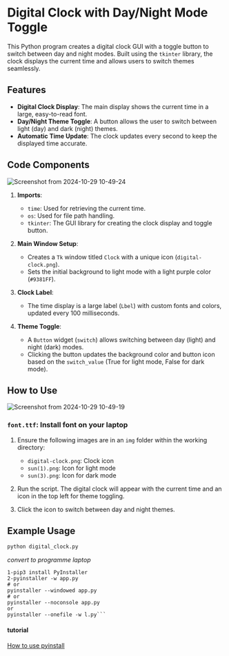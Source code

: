 # Digital Clock with Day/Night Mode Toggle

This Python program creates a digital clock GUI with a toggle button to switch between day and night modes. Built using the `tkinter` library, the clock displays the current time and allows users to switch themes seamlessly.

## Features

- **Digital Clock Display**: The main display shows the current time in a large, easy-to-read font.
- **Day/Night Theme Toggle**: A button allows the user to switch between light (day) and dark (night) themes.
- **Automatic Time Update**: The clock updates every second to keep the displayed time accurate.

## Code Components
![Screenshot from 2024-10-29 10-49-24](https://github.com/user-attachments/assets/38646126-958e-4e8f-9284-743d6e201821)

1. **Imports**:
   - `time`: Used for retrieving the current time.
   - `os`: Used for file path handling.
   - `tkinter`: The GUI library for creating the clock display and toggle button.

2. **Main Window Setup**:
   - Creates a `Tk` window titled `Clock` with a unique icon (`digital-clock.png`).
   - Sets the initial background to light mode with a light purple color (`#9381FF`).

3. **Clock Label**:
   - The time display is a large label (`Lbel`) with custom fonts and colors, updated every 100 milliseconds.

4. **Theme Toggle**:
   - A `Button` widget (`switch`) allows switching between day (light) and night (dark) modes.
   - Clicking the button updates the background color and button icon based on the `switch_value` (True for light mode, False for dark mode).

## How to Use
![Screenshot from 2024-10-29 10-49-19](https://github.com/user-attachments/assets/baabf00b-5ecd-4bf7-819c-9304499a3e9e)
### `font.ttf`: Install font on your laptop
1. Ensure the following images are in an `img` folder within the working directory:
   - `digital-clock.png`: Clock icon
   - `sun(1).png`: Icon for light mode
   - `sun(3).png`: Icon for dark mode
   
2. Run the script. The digital clock will appear with the current time and an icon in the top left for theme toggling.

3. Click the icon to switch between day and night themes.

## Example Usage

```python
python digital_clock.py
```
*convert to programme laptop*
```
1-pip3 install PyInstaller
2-pyinstaller -w app.py
# or
pyinstaller --windowed app.py
# or
pyinstaller --noconsole app.py
or
pyinstaller --onefile -w l.py```
```
#### tutorial
[How to use pyinstall](https://www.pythonguis.com/tutorials/packaging-tkinter-applications-windows-pyinstaller/)
